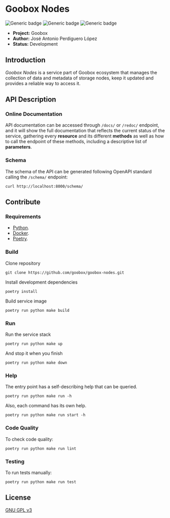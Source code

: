 # Goobox Nodes

![Generic badge](https://img.shields.io/badge/Project-Goobox-blue.svg)
![Generic badge](https://img.shields.io/badge/Author-José%20Antonio%20Perdiguero%20López-blue.svg)
![Generic badge](https://img.shields.io/badge/Status-Development-yellow.svg)

* **Project:** Goobox
* **Author:** José Antonio Perdiguero López
* **Status:** Development

## Introduction

_Goobox Nodes_ is a service part of Goobox ecosystem that manages the collection of data and metadata of storage nodes,
keep it updated and provides a reliable way to access it.

## API Description

### Online Documentation
API documentation can be accessed through `/docs/` or `/redoc/` endpoint, and it will show the full documentation that 
reflects the current status of the service, gathering every **resource** and its different **methods** as well as how 
to call the endpoint of these methods, including a descriptive list of **parameters**.

### Schema
The schema of the API can be generated following OpenAPI standard calling the `/schema/` endpoint:

```commandline
curl http://localhost:8000/schema/
```

## Contribute

### Requirements

 * [Python](https://www.python.org/downloads/).
 * [Docker](https://docs.docker.com/install/).
 * [Poetry](https://poetry.eustace.io/docs/#installation).

### Build

Clone repository 

```commandline
git clone https://github.com/goobox/goobox-nodes.git
```

Install development dependencies

```commandline
poetry install
```

Build service image

```commandline
poetry run python make build
```

### Run

Run the service stack

```commandline
poetry run python make up
```

And stop it when you finish

```commandline
poetry run python make down
```

### Help
The entry point has a self-describing help that can be queried.

```commandline
poetry run python make run -h
```

Also, each command has its own help.

```commandline
poetry run python make run start -h
```
 ### Code Quality
To check code quality:

```commandline
poetry run python make run lint
```

### Testing
To run tests manually:

```commandline
poetry run python make run test
```

## License

[GNU GPL v3](https://github.com/GooBox/goobox-nodes/blob/master/LICENSE)
